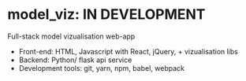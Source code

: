 # model_viz: IN DEVELOPMENT

Full-stack model vizualisation web-app

- Front-end: HTML, Javascript with React, jQuery, + vizualisation libs
- Backend: Python/ flask api service
- Development tools: git, yarn, npm, babel, webpack
